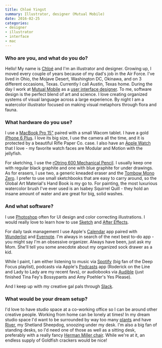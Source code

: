 ```yaml
---
title: Chloé Yingst
summary: Illustrator, designer (Mutual Mobile)
date: 2016-02-25
categories:
- designer
- illustrator
- interface
- mac
---
```


### Who are you, and what do you do?

Hello! My name is [Chloé](http://chloedraws.com/ "Chloé's website.") and I'm an illustrator and designer. Growing up, I moved every couple of years because of my dad's job in the Air Force. I've lived in Ohio, the Mojave Desert, Washington DC, Okinawa, and on 3 different occasions, Texas. Currently I call Austin, Texas home. During the day I work at [Mutual Mobile](http://mutualmobile.com/ "A tech agency in Texas.") as a [user interface designer](http://www.chloemade.com/ "Chloé's design site."). To me, software design is the perfect blend of art and science. I love creating organized systems of visual language across a large experience. By night I am a watercolor illustrator focused on making visual metaphors through flora and fauna.

### What hardware do you use?

I use a [MacBook Pro 15"][macbook-pro] paired with a small Wacom tablet. I have a gold [iPhone 6 Plus][iphone-6-plus]. I love its big size, I use the camera all the time, and it is protected by a beautiful Rifle Paper Co. case. I also have an [Apple Watch][apple-watch] that I love - my favorite watch faces are Modular and Motion with the jellyfish. 

For sketching, I use the [rOtring 600 Mechanical Pencil][600]. I usually keep one with regular black graphite and one with blue graphite for under drawings. As for erasers, I use two, a generic kneaded eraser and the [Tombow Mono Zero][zero]. I prefer to use small sketchbooks that are easy to carry around, so the Global Art Material's Hand Book is my go to. For painting, the most luxurious watercolor brush I've ever used is an Isabey Squirrel Quill - they hold an insane amount of water and are great for big, solid washes.

### And what software?

I use [Photoshop][] often for UI design and color correcting illustrations. I would really love to learn how to use [Sketch][] and [After Effects][after-effects].

For daily task management I use Apple's [Calendar][ical] app paired with [Wunderlist][] and [Evernote][]. I'm always in search of the next best to-do app - you might say I'm an obsessive organizer. Always have been, just ask my Mom. She'll tell you some anecdote about my organized sock drawer as a kid.

While I paint, I am either listening to music via [Spotify][] (big fan of the Deep Focus playlist), podcasts via Apple's [Podcasts][podcasts-ios] app (Roderick on the Line and Lady to Lady are my recent favs), or audiobooks via [Audible][] (just finished Tina Fey's Bossypants and Amy Poehler's Yes Please).

And I keep up with my creative gal pals through [Slack][].

### What would be your dream setup?

I'd love to have studio space at a co-working office so I can be around other creative people. Working from home can be lonely at times! In my dream studio space I'd want to be surrounded by way too many [plants](https://www.instagram.com/p/5A79NSgxPH/ "Chloé's Instagram photo of bugs and plants.") and have [River](https://www.instagram.com/p/467bXSAxCV/ "Chloé's Instagram photo of her sheepdog."), my Shetland Sheepdog, snoozing under my desk. I'm also a big fan of standing desks, so I'd need one of those as well as a sitting desk, preferably with a really fancy [Herman Miller chair][mirra]. While we're at it, an endless supply of Goldfish crackers would be nice!

[600]: http://web.archive.org/web/20220129093600/https://www.rotring.com/us/mechanical-pencils/290-rotring-600-mechanical-pencil-3501178523096.html "A mechanical pencil."
[after-effects]: https://www.adobe.com/products/aftereffects.html "Motion graphics and video editing software."
[apple-watch]: https://www.apple.com/watch/ "A smartwatch."
[audible]: https://www.audible.com/ "An audio books service."
[evernote]: https://evernote.com/ "Online software for capturing notes."
[ical]: https://en.wikipedia.org/wiki/Calendar_(Apple) "The calendar software included with macOS."
[iphone-6-plus]: https://en.wikipedia.org/wiki/IPhone_6 "A large smartphone."
[macbook-pro]: https://www.apple.com/macbook-pro/ "A laptop."
[mirra]: https://www.hermanmiller.com/products/seating/office-chairs/mirra-2-chairs/ "An ergonomic work chair."
[photoshop]: https://www.adobe.com/products/photoshop.html "A bitmap image editor."
[podcasts-ios]: https://apps.apple.com/us/app/podcasts/id525463029 "An app for listening to podcasts."
[sketch]: https://www.sketch.com/ "A vector drawing application for Mac OS X."
[slack]: https://slack.com/intl/ja-jp/ "A collaboration service."
[spotify]: https://open.spotify.com/__noul__?pfhp=2c2ccb58-8a92-4713-a1c0-8b43b3090b49 "A music streaming service."
[wunderlist]: http://web.archive.org/web/20210128064548/https://www.wunderlist.com/ "A cloud-syncing to-do manager."
[zero]: https://www.amazon.com/Value-Tombow-Mono-Erasers-refills/dp/B00JNVWEUQ/ "An eraser."
